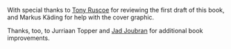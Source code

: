 With special thanks to [Tony Ruscoe](http://ruscoe.net/) for reviewing the first draft of this book, and Markus Käding for help with the cover graphic.

Thanks, too, to Jurriaan Topper and [Jad Joubran](https://jadjoubran.io/) for additional book improvements.
